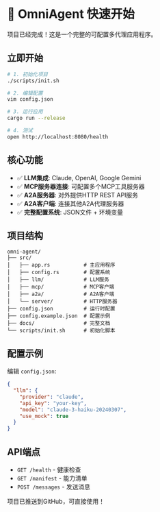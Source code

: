 # 🚀 OmniAgent 快速开始

项目已经完成！这是一个完整的可配置多代理应用程序。

## 立即开始

```bash
# 1. 初始化项目
./scripts/init.sh

# 2. 编辑配置
vim config.json

# 3. 运行应用
cargo run --release

# 4. 测试
open http://localhost:8080/health
```

## 核心功能

- ✅ **LLM集成**: Claude, OpenAI, Google Gemini
- ✅ **MCP服务器连接**: 可配置多个MCP工具服务器
- ✅ **A2A服务器**: 对外提供HTTP REST API服务
- ✅ **A2A客户端**: 连接其他A2A代理服务器
- ✅ **完整配置系统**: JSON文件 + 环境变量

## 项目结构

```
omni-agent/
├── src/
│   ├── app.rs           # 主应用程序
│   ├── config.rs        # 配置系统
│   ├── llm/             # LLM服务
│   ├── mcp/             # MCP客户端
│   ├── a2a/             # A2A客户端
│   └── server/          # HTTP服务器
├── config.json          # 运行时配置
├── config.example.json  # 配置示例
├── docs/                # 完整文档
└── scripts/init.sh      # 初始化脚本
```

## 配置示例

编辑 `config.json`:
```json
{
  "llm": {
    "provider": "claude",
    "api_key": "your-key",
    "model": "claude-3-haiku-20240307",
    "use_mock": true
  }
}
```

## API端点

- `GET /health` - 健康检查
- `GET /manifest` - 能力清单
- `POST /messages` - 发送消息

项目已推送到GitHub，可直接使用！
